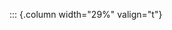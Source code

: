 <!-- Copyright (C) 2024  Kevin Sandom -->
<!-- Begin a new column of width 29%. -->

::: {.column width="29%" valign="t"}
